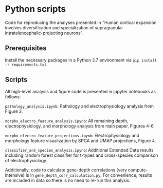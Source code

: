 # Python scripts
Code for reproducing the analyses presented in "Human cortical expansion involves diversification and specialization of  supragranular intratelencephalic-projecting neurons".

## Prerequisites

Install the necessary packages in a Python 3.7 environment via `pip install -r requirements.txt`

## Scripts

All high-level analysis and figure code is presented in jupyter notebooks as follows:

`pathology_analysis.ipynb`: Pathology and electrophysiology analysis from Figure 2.

`morpho_electro_feature_analysis.ipynb`: All remaining depth, electrophysiology, and morphology analysis from main paper, Figures 4-6.

`morpho_electro_feature_projections.ipynb`: Electrophysiology and morphology feature visualization by SPCA and UMAP projections, Figure 4.

`classifier_and_species_analysis.ipynb`: Additional Extended Data results including random forest classifier for t-types and cross-species comparison of electrophysiology.

Additionally, code to calculate gene-depth correlations (very compute-intensive) is in `gene_depth_corr_calculation.py`. For convenience, results are included in data so there is no need to re-run this analysis.
